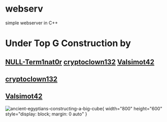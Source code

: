 # webserv
simple webserver in C++

# Under Top G Construction by

## [NULL-Term1nat0r](https://github.com/NULL-Term1nat0r) [cryptoclown132](https://github.com/cryptoclown132) [Valsimot42](https://github.com/Valsimot42)
## [cryptoclown132](https://github.com/cryptoclown132) 
## [Valsimot42](https://github.com/Valsimot42)

![ancient-egyptians-constructing-a-big-cube](https://github.com/NULL-Term1nat0r/webserv/assets/109620716/1e04f412-6679-4304-8624-ef6bada4c8c2){ width="800" height="600" style="display: block; margin: 0 auto" }

